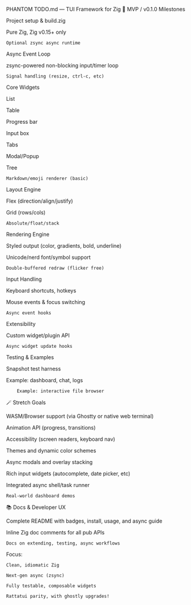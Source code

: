 PHANTOM TODO.md — TUI Framework for Zig
🏁 MVP / v0.1.0 Milestones

Project setup & build.zig

Pure Zig, Zig v0.15+ only

    Optional zsync async runtime

Async Event Loop

zsync-powered non-blocking input/timer loop

    Signal handling (resize, ctrl-c, etc)

Core Widgets

List

Table

Progress bar

Input box

Tabs

Modal/Popup

Tree

    Markdown/emoji renderer (basic)

Layout Engine

Flex (direction/align/justify)

Grid (rows/cols)

    Absolute/float/stack

Rendering Engine

Styled output (color, gradients, bold, underline)

Unicode/nerd font/symbol support

    Double-buffered redraw (flicker free)

Input Handling

Keyboard shortcuts, hotkeys

Mouse events & focus switching

    Async event hooks

Extensibility

Custom widget/plugin API

    Async widget update hooks

Testing & Examples

Snapshot test harness

Example: dashboard, chat, logs

        Example: interactive file browser

🪄 Stretch Goals

WASM/Browser support (via Ghostty or native web terminal)

Animation API (progress, transitions)

Accessibility (screen readers, keyboard nav)

Themes and dynamic color schemes

Async modals and overlay stacking

Rich input widgets (autocomplete, date picker, etc)

Integrated async shell/task runner

    Real-world dashboard demos

📚 Docs & Developer UX

Complete README with badges, install, usage, and async guide

Inline Zig doc comments for all pub APIs

    Docs on extending, testing, async workflows

Focus:

    Clean, idiomatic Zig

    Next-gen async (zsync)

    Fully testable, composable widgets

    Rattatui parity, with ghostly upgrades!
